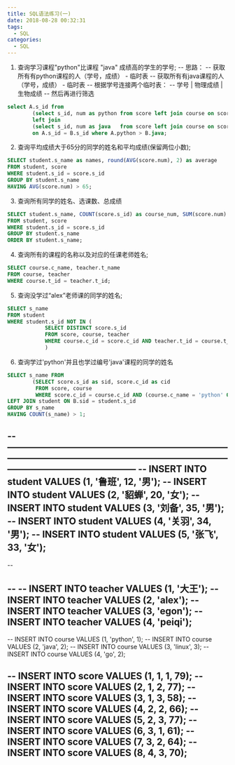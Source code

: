 ```yaml
---
title: SQL语法练习(一)
date: 2018-08-28 00:32:31
tags:
  - SQL
categories:
  - SQL
---
```


1. 查询学习课程"python"比课程 "java" 成绩高的学生的学号;
-- 思路：
-- 获取所有有python课程的人（学号，成绩） - 临时表
-- 获取所有有java课程的人（学号，成绩） - 临时表
-- 根据学号连接两个临时表：
-- 学号 | 物理成绩 | 生物成绩
-- 然后再进行筛选
```SQL
select A.s_id from
		(select s_id, num as python from score left join course on score.c_id = course.c_id where course.c_name = 'python') as A
		left join
		(select s_id, num as java   from score left join course on score.c_id = course.c_id where course.c_name = 'java')   as B
		on A.s_id = B.s_id where A.python > B.java;
```
<!-- more -->
2. 查询平均成绩大于65分的同学的姓名和平均成绩(保留两位小数);
```SQL
SELECT student.s_name as names, round(AVG(score.num), 2) as average
FROM student, score
WHERE student.s_id = score.s_id
GROUP BY student.s_name
HAVING AVG(score.num) > 65;
```

3. 查询所有同学的姓名、选课数、总成绩
```SQL
SELECT student.s_name, COUNT(score.s_id) as course_num, SUM(score.num) as total_grades
FROM student, score
WHERE student.s_id = score.s_id
GROUP BY student.s_name
ORDER BY student.s_name;
```

4. 查询所有的课程的名称以及对应的任课老师姓名;
```SQL
SELECT course.c_name, teacher.t_name  
FROM course, teacher
WHERE course.t_id = teacher.t_id;
```

5. 查询没学过“alex”老师课的同学的姓名;
```SQL
SELECT s_name
FROM student
WHERE student.s_id NOT IN (
			SELECT DISTINCT score.s_id
			FROM score, course, teacher
			WHERE course.c_id = score.c_id AND teacher.t_id = course.t_id AND teacher.t_name = 'alex'
			)
```
6. 查询学过'python'并且也学过编号'java'课程的同学的姓名
```SQL
SELECT s_name FROM
		(SELECT score.s_id as sid, score.c_id as cid
		 FROM score, course
		 WHERE score.c_id = course.c_id AND (course.c_name = 'python' OR course.c_name = 'java')) as B
LEFT JOIN student ON B.sid = student.s_id
GROUP BY s_name
HAVING COUNT(s_name) > 1;
```





-- ——————————————————————————————————————————————————————————————
-- INSERT INTO student VALUES (1, '鲁班', 12, '男');
-- INSERT INTO student VALUES (2, '貂蝉', 20, '女');
-- INSERT INTO student VALUES (3, '刘备', 35, '男');
-- INSERT INTO student VALUES (4, '关羽', 34, '男');
-- INSERT INTO student VALUES (5, '张飞', 33, '女');
--
--

--
-- INSERT INTO teacher VALUES (1, '大王');
-- INSERT INTO teacher VALUES (2, 'alex');
-- INSERT INTO teacher VALUES (3, 'egon');
-- INSERT INTO teacher VALUES (4, 'peiqi');
--


-- INSERT INTO course VALUES (1, 'python', 1);
-- INSERT INTO course VALUES (2, 'java', 2);
-- INSERT INTO course VALUES (3, 'linux', 3);
-- INSERT INTO course VALUES (4, 'go', 2);


-- INSERT INTO score VALUES (1, 1, 1, 79);
-- INSERT INTO score VALUES (2, 1, 2, 77);
-- INSERT INTO score VALUES (3, 1, 3, 58);
-- INSERT INTO score VALUES (4, 2, 2, 66);
-- INSERT INTO score VALUES (5, 2, 3, 77);
-- INSERT INTO score VALUES (6, 3, 1, 61);
-- INSERT INTO score VALUES (7, 3, 2, 64);
-- INSERT INTO score VALUES (8, 4, 3, 70);
--
